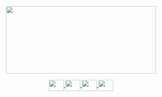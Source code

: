 <div align="center">
  <a href="https://github.com/juliamxl">
  <img height="180em" width="400" src="https://github-readme-stats.vercel.app/api/top-langs/?username=juliamxl&layout=compact&langs_count=7&theme=dracula"/>
</div>
  <div align="center" style="display: inline_block"><br>
  <img align="center" height="30" width="40" src="https://cdn.jsdelivr.net/gh/devicons/devicon/icons/css3/css3-original.svg" />
  <img align="center" height="30" width="40" src="https://cdn.jsdelivr.net/gh/devicons/devicon/icons/html5/html5-original.svg" />
  <img align="center" height="30" width="40" src="https://cdn.jsdelivr.net/gh/devicons/devicon/icons/javascript/javascript-original.svg" />
  <img align="center" height="30" width="40" src="https://cdn.jsdelivr.net/gh/devicons/devicon/icons/bootstrap/bootstrap-original.svg" />
</div>

